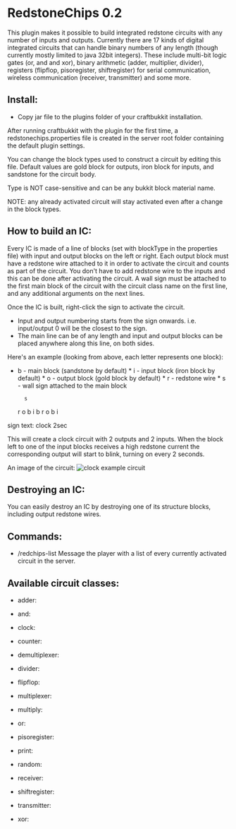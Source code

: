RedstoneChips 0.2
==================

This plugin makes it possible to build integrated redstone circuits with any number of inputs
and outputs. 
Currently there are 17 kinds of digital integrated circuits that can handle binary numbers of any length (though currently mostly limited to java 32bit integers). 
These include multi-bit logic gates (or, and and xor), binary arithmetic (adder, multiplier, divider), registers (flipflop, pisoregister, shiftregister) for serial communication, wireless communication (receiver, transmitter) and some more.

Install:
--------
   * Copy jar file to the plugins folder of your craftbukkit installation.
   
After running craftbukkit with the plugin for the first time, a redstonechips.properties file is created in the server root folder containing the default plugin settings.

You can change the block types used to construct a circuit by editing this file. Default values are gold block for outputs, iron block for inputs, and sandstone for the circuit body.

Type is NOT case-sensitive and can be any bukkit block material name.

NOTE: any already activated circuit will stay activated even after a change in the block types.

How to build an IC:
-------------------
   Every IC is made of a line of blocks (set with blockType in the properties file) with input and output blocks on the left or right. 
Each output block must have a redstone wire attached to it in order to activate the circuit and counts as part of the circuit. You don't have to add redstone wire to the inputs and this can be done after activating the circuit. A wall sign must be attached to the first main block of the circuit with the circuit class name on the first line, and any additional arguments on the next lines.

   Once the IC is built, right-click the sign to activate the circuit.

* Input and output numbering starts from the sign onwards. i.e. input/output 0 will be the closest to the sign.
* The main line can be of any length and input and output blocks can be placed anywhere along this line, on both sides. 

Here's an example (looking from above, each letter represents one block):  
* b - main block (sandstone by default) * i - input block (iron block by default) * o - output block (gold block by default) * r - redstone wire * s - wall sign attached to the main block


	    s	    
	r o b i
	    b
	r o b i


sign text:
	clock
	2sec

This will create a clock circuit with 2 outputs and 2 inputs. When the block left to one of the input blocks receives a high redstone current the corresponding output will start to blink, turning on every 2 seconds.

An image of the circuit:
![clock example circuit](/eisental/RedstoneChips/raw/master/example.png)

Destroying an IC:
-----------------
You can easily destroy an IC by destroying one of its structure blocks, including output redstone wires.

Commands:  
---------
   * /redchips-list	Message the player with a list of every currently activated circuit in the server.

Available circuit classes:
-------------------------
* adder: 
   
* and:

* clock:

* counter:

* demultiplexer:

* divider:

* flipflop:

* multiplexer:

* multiply:

* or:

* pisoregister:

* print:

* random:

* receiver:

* shiftregister:

* transmitter:

* xor:






